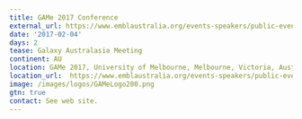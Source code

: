 ```yaml
---
title: GAMe 2017 Conference
external_url: https://www.emblaustralia.org/events-speakers/public-events/game-2017-galaxy-australasia-meeting
date: '2017-02-04'
days: 2
tease: Galaxy Australasia Meeting
continent: AU
location: GAMe 2017, University of Melbourne, Melbourne, Victoria, Australia
location_url:  https://www.emblaustralia.org/events-speakers/public-events/game-2017-galaxy-australasia-meeting
image: /images/logos/GAMeLogo200.png
gtn: true
contact: See web site.
---
```

